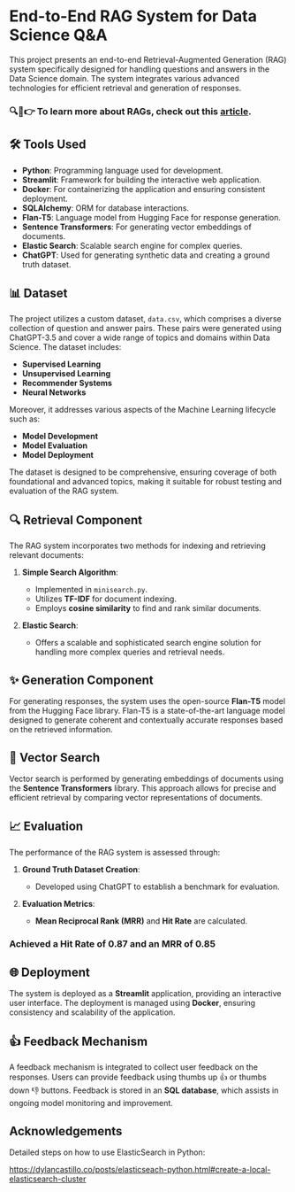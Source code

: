 # End-to-End RAG System for Data Science Q&A

This project presents an end-to-end Retrieval-Augmented Generation (RAG) system specifically designed for handling questions and answers in the Data Science domain. The system integrates various advanced technologies for efficient retrieval and generation of responses.

### 🔍📝👉 To learn more about RAGs, check out this [article](https://medium.com/@aishwaryahastak/understanding-the-roots-of-rags-7b77d26c3dca).

## 🛠️ Tools Used

- **Python**: Programming language used for development.
- **Streamlit**: Framework for building the interactive web application.
- **Docker**: For containerizing the application and ensuring consistent deployment.
- **SQLAlchemy**: ORM for database interactions.
- **Flan-T5**: Language model from Hugging Face for response generation.
- **Sentence Transformers**: For generating vector embeddings of documents.
- **Elastic Search**: Scalable search engine for complex queries.
- **ChatGPT**: Used for generating synthetic data and creating a ground truth dataset.

## 📊 Dataset

The project utilizes a custom dataset, `data.csv`, which comprises a diverse collection of question and answer pairs. These pairs were generated using ChatGPT-3.5 and cover a wide range of topics and domains within Data Science. The dataset includes:

- **Supervised Learning**
- **Unsupervised Learning**
- **Recommender Systems**
- **Neural Networks**

Moreover, it addresses various aspects of the Machine Learning lifecycle such as:

- **Model Development**
- **Model Evaluation**
- **Model Deployment**

The dataset is designed to be comprehensive, ensuring coverage of both foundational and advanced topics, making it suitable for robust testing and evaluation of the RAG system.

## 🔍 Retrieval Component

The RAG system incorporates two methods for indexing and retrieving relevant documents:

1. **Simple Search Algorithm**:
   - Implemented in `minisearch.py`.
   - Utilizes **TF-IDF** for document indexing.
   - Employs **cosine similarity** to find and rank similar documents.

2. **Elastic Search**:
   - Offers a scalable and sophisticated search engine solution for handling more complex queries and retrieval needs.

## ✨ Generation Component

For generating responses, the system uses the open-source **Flan-T5** model from the Hugging Face library. Flan-T5 is a state-of-the-art language model designed to generate coherent and contextually accurate responses based on the retrieved information.

## 🔄 Vector Search

Vector search is performed by generating embeddings of documents using the **Sentence Transformers** library. This approach allows for precise and efficient retrieval by comparing vector representations of documents.

## 📈 Evaluation

The performance of the RAG system is assessed through:

1. **Ground Truth Dataset Creation**:
   - Developed using ChatGPT to establish a benchmark for evaluation.

2. **Evaluation Metrics**:
   - **Mean Reciprocal Rank (MRR)** and **Hit Rate** are calculated. 

### Achieved a Hit Rate of 0.87 and an MRR of 0.85

## 🌐 Deployment

The system is deployed as a **Streamlit** application, providing an interactive user interface. The deployment is managed using **Docker**, ensuring consistency and scalability of the application.

## 👍 Feedback Mechanism

A feedback mechanism is integrated to collect user feedback on the responses. Users can provide feedback using thumbs up 👍 or thumbs down 👎 buttons. Feedback is stored in an **SQL database**, which assists in ongoing model monitoring and improvement.

## Acknowledgements

Detailed steps on how to use ElasticSearch in Python:

https://dylancastillo.co/posts/elasticseach-python.html#create-a-local-elasticsearch-cluster
